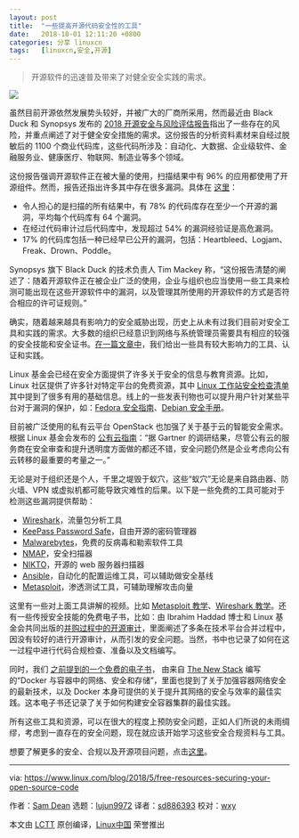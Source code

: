 ```yaml
---
layout: post
title:	"一些提高开源代码安全性的工具"
date:	2018-10-01 12:11:20 +0800 
categories:	分享 linuxcn 
tags:	[linuxcn,安全,开源]
---
```




> 
> 开源软件的迅速普及带来了对健全安全实践的需求。
> 
> 
> 


![](/Asserts/Images//attachment/album/201810/01/121112gw07i0bipivsniip.jpg)


虽然目前开源依然发展势头较好，并被广大的厂商所采用，然而最近由 Black Duck 和 Synopsys 发布的 [2018 开源安全与风险评估报告](https://www.blackducksoftware.com/open-source-security-risk-analysis-2018)指出了一些存在的风险，并重点阐述了对于健全安全措施的需求。这份报告的分析资料素材来自经过脱敏后的 1100 个商业代码库，这些代码所涉及：自动化、大数据、企业级软件、金融服务业、健康医疗、物联网、制造业等多个领域。


这份报告强调开源软件正在被大量的使用，扫描结果中有 96% 的应用都使用了开源组件。然而，报告还指出许多其中存在很多漏洞。具体在 [这里](https://www.prnewswire.com/news-releases/synopsys-report-finds-majority-of-software-plagued-by-known-vulnerabilities-and-license-conflicts-as-open-source-adoption-soars-300648367.html)：


* 令人担心的是扫描的所有结果中，有 78% 的代码库存在至少一个开源的漏洞，平均每个代码库有 64 个漏洞。
* 在经过代码审计过后代码库中，发现超过 54% 的漏洞经验证是高危漏洞。
* 17% 的代码库包括一种已经早已公开的漏洞，包括：Heartbleed、Logjam、Freak、Drown、Poddle。


Synopsys 旗下 Black Duck 的技术负责人 Tim Mackey 称，“这份报告清楚的阐述了：随着开源软件正在被企业广泛的使用，企业与组织也应当使用一些工具来检测可能出现在这些开源软件中的漏洞，以及管理其所使用的开源软件的方式是否符合相应的许可证规则。”


确实，随着越来越具有影响力的安全威胁出现，历史上从未有过我们目前对安全工具和实践的需求。大多数的组织已经意识到网络与系统管理员需要具有相应的较强的安全技能和安全证书。[在一篇文章中](https://www.linux.com/blog/sysadmin-ebook/2017/8/future-proof-your-sysadmin-career-locking-down-security)，我们给出一些具有较大影响力的工具、认证和实践。


Linux 基金会已经在安全方面提供了许多关于安全的信息与教育资源。比如，Linux 社区提供了许多针对特定平台的免费资源，其中 [Linux 工作站安全检查清单](/article-6753-1.html) 其中提到了很多有用的基础信息。线上的一些发表刊物也可以提升用户针对某些平台对于漏洞的保护，如：[Fedora 安全指南](https://docs.fedoraproject.org/en-US/Fedora/19/html/Security_Guide/index.html)、[Debian 安全手册](https://www.debian.org/doc/manuals/securing-debian-howto/index.en.html)。


目前被广泛使用的私有云平台 OpenStack 也加强了关于基于云的智能安全需求。根据 Linux 基金会发布的 [公有云指南](https://www.linux.com/publications/2016-guide-open-cloud)：“据 Gartner 的调研结果，尽管公有云的服务商在安全审查和提升透明度方面做的都还不错，安全问题仍然是企业考虑向公有云转移的最重要的考量之一。”


无论是对于组织还是个人，千里之堤毁于蚁穴，这些“蚁穴”无论是来自路由器、防火墙、VPN 或虚拟机都可能导致灾难性的后果。以下是一些免费的工具可能对于检测这些漏洞提供帮助：


* [Wireshark](https://www.wireshark.org/)，流量包分析工具
* [KeePass Password Safe](http://keepass.info/)，自由开源的密码管理器
* [Malwarebytes](https://www.malwarebytes.com/)，免费的反病毒和勒索软件工具
* [NMAP](http://searchsecurity.techtarget.co.uk/tip/Nmap-tutorial-Nmap-scan-examples-for-vulnerability-discovery)，安全扫描器
* [NIKTO](https://cirt.net/Nikto2)，开源的 web 服务器扫描器
* [Ansible](https://www.ansible.com/)，自动化的配置运维工具，可以辅助做安全基线
* [Metasploit](https://www.metasploit.com/)，渗透测试工具，可辅助理解攻击向量


这里有一些对上面工具讲解的视频。比如 [Metasploit 教学](http://www.computerweekly.com/tutorial/The-Metasploit-Framework-Tutorial-PDF-compendium-Your-ready-reckoner)、[Wireshark 教学](https://www.youtube.com/watch?v=TkCSr30UojM)。还有一些传授安全技能的免费电子书，比如：由 Ibrahim Haddad 博士和 Linux 基金会共同出版的[并购过程中的开源审计](https://www.linuxfoundation.org/resources/open-source-audits-merger-acquisition-transactions/)，里面阐述了多条在技术平台合并过程中，因没有较好的进行开源审计，从而引发的安全问题。当然，书中也记录了如何在这一过程中进行代码合规检查、准备以及文档编写。


同时，我们 [之前提到的一个免费的电子书](https://www.linux.com/news/networking-security-storage-docker-containers-free-ebook-covers-essentials)， 由来自 [The New Stack](http://thenewstack.io/ebookseries/) 编写的“Docker 与容器中的网络、安全和存储”，里面也提到了关于加强容器网络安全的最新技术，以及 Docker 本身可提供的关于提升其网络的安全与效率的最佳实践。这本电子书还记录了关于如何构建安全容器集群的最佳实践。


所有这些工具和资源，可以在很大的程度上预防安全问题，正如人们所说的未雨绸缪，考虑到一直存在的安全问题，现在就应该开始学习这些安全合规资料与工具。


想要了解更多的安全、合规以及开源项目问题，点击[这里](https://www.linuxfoundation.org/projects/security-compliance/)。




---


via: <https://www.linux.com/blog/2018/5/free-resources-securing-your-open-source-code>


作者：[Sam Dean](https://www.linux.com/users/sam-dean) 选题：[lujun9972](https://github.com/lujun9972) 译者：[sd886393](https://github.com/sd886393) 校对：[wxy](https://github.com/wxy)


本文由 [LCTT](https://github.com/LCTT/TranslateProject) 原创编译，[Linux中国](https://linux.cn/) 荣誉推出
